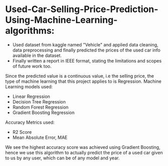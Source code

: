 # Used-Car-Selling-Price-Prediction-Using-Machine-Learning-algorithms:
 - Used dataset from kaggle named "Vehicle" and applied data cleaning, data preprocessing and finally predicted the prices of the used car info available in the dataset.
 - Finally written a report in IEEE format, stating the limitations and scopes of future work too.

Since the predicted value is a continuous value, i.e the selling price, the type of machine learning that this project applies to is Regression.
Machine Learning models used:
 - Linear Regression
 - Decision Tree Regression
 - Random Forest Regression
 - Gradient Boosting Regression

Accuracy Metrics used:
 - R2 Score
 - Mean Absolute Error, MAE
 
We see the highest accuracy score was achieved using Gradient Boosting, hence we use this algorithm to actually predict the price of a used car given to us by any user, which can be of any model and year.

